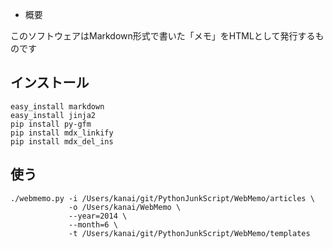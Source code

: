 - 概要

このソフトウェアはMarkdown形式で書いた「メモ」をHTMLとして発行するものです

インストール
-----------------

```
easy_install markdown
easy_install jinja2
pip install py-gfm
pip install mdx_linkify
pip install mdx_del_ins
```

使う
------

```
./webmemo.py -i /Users/kanai/git/PythonJunkScript/WebMemo/articles \
             -o /Users/kanai/WebMemo \
             --year=2014 \
             --month=6 \
             -t /Users/kanai/git/PythonJunkScript/WebMemo/templates
```
